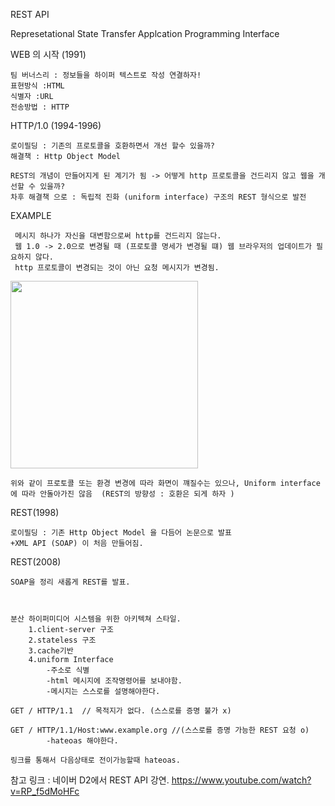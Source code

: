 REST API

  Represetational
  State
  Transfer
  Applcation
  Programming
  Interface


WEB 의 시작 (1991)

    팀 버너스리 : 정보들을 하이퍼 텍스트로 작성 연결하자!
    표현방식 :HTML
    식별자 :URL
    전송방법 : HTTP

HTTP/1.0 (1994-1996)

    로이필딩 : 기존의 프로토콜을 호환하면서 개선 할수 있을까?
    해결책 : Http Object Model
    
    REST의 개념이 만들어지게 된 계기가 됨 -> 어떻게 http 프로토콜을 건드리지 않고 웹을 개선할 수 있을까?
    차후 해결책 으로 : 독립적 진화 (uniform interface) 구조의 REST 형식으로 발전
    
EXAMPLE   
   
     메시지 하나가 자신을 대변함으로써 http를 건드리지 않는다.
     웹 1.0 -> 2.0으로 변경될 때 (프로토콜 명세가 변경될 떄) 웹 브라우저의 업데이트가 필요하지 않다.
     http 프로토콜이 변경되는 것이 아닌 요청 메시지가 변경됨.
     
 <div>
  <img width="300" src = "https://user-images.githubusercontent.com/28384064/56638352-dd9b6b80-66a8-11e9-8d6b-5b1a6ad60590.png">
 </div>
 
    위와 같이 프로토콜 또는 환경 변경에 따라 화면이 꺠질수는 있으나, Uniform interface에 따라 안돌아가진 않음  (REST의 방향성 : 호환은 되게 하자 )
    
   
    
REST(1998)

    로이필딩 : 기존 Http Object Model 을 다듬어 논문으로 발표
    +XML API (SOAP) 이 처음 만들어짐.
    
REST(2008)

    SOAP을 정리 새롭게 REST를 발표.
    
    
    
    분산 하이퍼미디어 시스템을 위한 아키텍쳐 스타일.
        1.client-server 구조
        2.stateless 구조
        3.cache기반
        4.uniform Interface
            -주소로 식별
            -html 메시지에 조작명령어를 보내야함.
            -메시지는 스스로를 설명해야한다. 

    GET / HTTP/1.1  // 목적지가 없다. (스스로를 증명 불가 x)

    GET / HTTP/1.1/Host:www.example.org //(스스로를 증명 가능한 REST 요청 o)
            -hateoas 해야한다.
    
    링크를 통해서 다음상태로 전이가능할때 hateoas.
    
    

          
            


참고 링크 : 네이버 D2에서 REST API 강연.
https://www.youtube.com/watch?v=RP_f5dMoHFc
